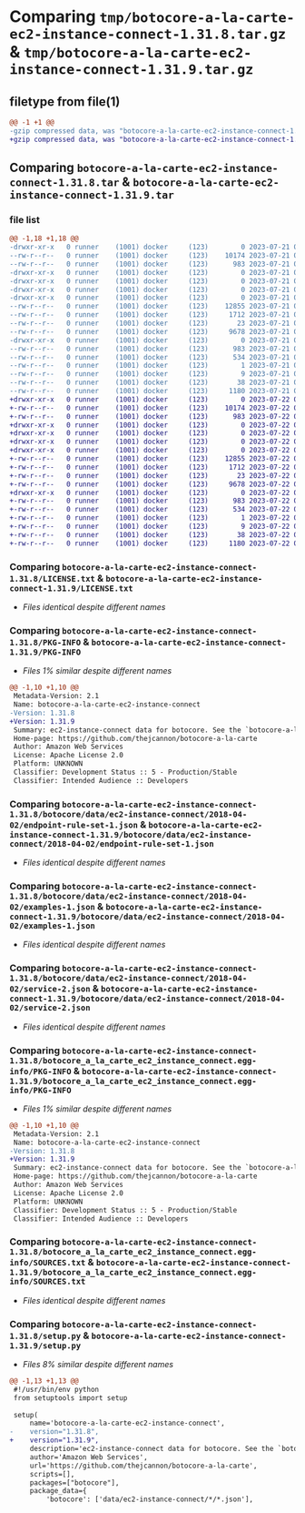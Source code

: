 # Comparing `tmp/botocore-a-la-carte-ec2-instance-connect-1.31.8.tar.gz` & `tmp/botocore-a-la-carte-ec2-instance-connect-1.31.9.tar.gz`

## filetype from file(1)

```diff
@@ -1 +1 @@
-gzip compressed data, was "botocore-a-la-carte-ec2-instance-connect-1.31.8.tar", last modified: Fri Jul 21 01:21:27 2023, max compression
+gzip compressed data, was "botocore-a-la-carte-ec2-instance-connect-1.31.9.tar", last modified: Sat Jul 22 01:20:30 2023, max compression
```

## Comparing `botocore-a-la-carte-ec2-instance-connect-1.31.8.tar` & `botocore-a-la-carte-ec2-instance-connect-1.31.9.tar`

### file list

```diff
@@ -1,18 +1,18 @@
-drwxr-xr-x   0 runner    (1001) docker     (123)        0 2023-07-21 01:21:27.567042 botocore-a-la-carte-ec2-instance-connect-1.31.8/
--rw-r--r--   0 runner    (1001) docker     (123)    10174 2023-07-21 01:21:27.000000 botocore-a-la-carte-ec2-instance-connect-1.31.8/LICENSE.txt
--rw-r--r--   0 runner    (1001) docker     (123)      983 2023-07-21 01:21:27.567042 botocore-a-la-carte-ec2-instance-connect-1.31.8/PKG-INFO
-drwxr-xr-x   0 runner    (1001) docker     (123)        0 2023-07-21 01:21:27.563042 botocore-a-la-carte-ec2-instance-connect-1.31.8/botocore/
-drwxr-xr-x   0 runner    (1001) docker     (123)        0 2023-07-21 01:21:27.563042 botocore-a-la-carte-ec2-instance-connect-1.31.8/botocore/data/
-drwxr-xr-x   0 runner    (1001) docker     (123)        0 2023-07-21 01:21:27.563042 botocore-a-la-carte-ec2-instance-connect-1.31.8/botocore/data/ec2-instance-connect/
-drwxr-xr-x   0 runner    (1001) docker     (123)        0 2023-07-21 01:21:27.567042 botocore-a-la-carte-ec2-instance-connect-1.31.8/botocore/data/ec2-instance-connect/2018-04-02/
--rw-r--r--   0 runner    (1001) docker     (123)    12855 2023-07-21 01:21:06.000000 botocore-a-la-carte-ec2-instance-connect-1.31.8/botocore/data/ec2-instance-connect/2018-04-02/endpoint-rule-set-1.json
--rw-r--r--   0 runner    (1001) docker     (123)     1712 2023-07-21 01:21:06.000000 botocore-a-la-carte-ec2-instance-connect-1.31.8/botocore/data/ec2-instance-connect/2018-04-02/examples-1.json
--rw-r--r--   0 runner    (1001) docker     (123)       23 2023-07-21 01:21:06.000000 botocore-a-la-carte-ec2-instance-connect-1.31.8/botocore/data/ec2-instance-connect/2018-04-02/paginators-1.json
--rw-r--r--   0 runner    (1001) docker     (123)     9678 2023-07-21 01:21:06.000000 botocore-a-la-carte-ec2-instance-connect-1.31.8/botocore/data/ec2-instance-connect/2018-04-02/service-2.json
-drwxr-xr-x   0 runner    (1001) docker     (123)        0 2023-07-21 01:21:27.567042 botocore-a-la-carte-ec2-instance-connect-1.31.8/botocore_a_la_carte_ec2_instance_connect.egg-info/
--rw-r--r--   0 runner    (1001) docker     (123)      983 2023-07-21 01:21:27.000000 botocore-a-la-carte-ec2-instance-connect-1.31.8/botocore_a_la_carte_ec2_instance_connect.egg-info/PKG-INFO
--rw-r--r--   0 runner    (1001) docker     (123)      534 2023-07-21 01:21:27.000000 botocore-a-la-carte-ec2-instance-connect-1.31.8/botocore_a_la_carte_ec2_instance_connect.egg-info/SOURCES.txt
--rw-r--r--   0 runner    (1001) docker     (123)        1 2023-07-21 01:21:27.000000 botocore-a-la-carte-ec2-instance-connect-1.31.8/botocore_a_la_carte_ec2_instance_connect.egg-info/dependency_links.txt
--rw-r--r--   0 runner    (1001) docker     (123)        9 2023-07-21 01:21:27.000000 botocore-a-la-carte-ec2-instance-connect-1.31.8/botocore_a_la_carte_ec2_instance_connect.egg-info/top_level.txt
--rw-r--r--   0 runner    (1001) docker     (123)       38 2023-07-21 01:21:27.567042 botocore-a-la-carte-ec2-instance-connect-1.31.8/setup.cfg
--rw-r--r--   0 runner    (1001) docker     (123)     1180 2023-07-21 01:21:27.000000 botocore-a-la-carte-ec2-instance-connect-1.31.8/setup.py
+drwxr-xr-x   0 runner    (1001) docker     (123)        0 2023-07-22 01:20:30.084998 botocore-a-la-carte-ec2-instance-connect-1.31.9/
+-rw-r--r--   0 runner    (1001) docker     (123)    10174 2023-07-22 01:20:29.000000 botocore-a-la-carte-ec2-instance-connect-1.31.9/LICENSE.txt
+-rw-r--r--   0 runner    (1001) docker     (123)      983 2023-07-22 01:20:30.084998 botocore-a-la-carte-ec2-instance-connect-1.31.9/PKG-INFO
+drwxr-xr-x   0 runner    (1001) docker     (123)        0 2023-07-22 01:20:30.084998 botocore-a-la-carte-ec2-instance-connect-1.31.9/botocore/
+drwxr-xr-x   0 runner    (1001) docker     (123)        0 2023-07-22 01:20:30.084998 botocore-a-la-carte-ec2-instance-connect-1.31.9/botocore/data/
+drwxr-xr-x   0 runner    (1001) docker     (123)        0 2023-07-22 01:20:30.084998 botocore-a-la-carte-ec2-instance-connect-1.31.9/botocore/data/ec2-instance-connect/
+drwxr-xr-x   0 runner    (1001) docker     (123)        0 2023-07-22 01:20:30.084998 botocore-a-la-carte-ec2-instance-connect-1.31.9/botocore/data/ec2-instance-connect/2018-04-02/
+-rw-r--r--   0 runner    (1001) docker     (123)    12855 2023-07-22 01:20:09.000000 botocore-a-la-carte-ec2-instance-connect-1.31.9/botocore/data/ec2-instance-connect/2018-04-02/endpoint-rule-set-1.json
+-rw-r--r--   0 runner    (1001) docker     (123)     1712 2023-07-22 01:20:09.000000 botocore-a-la-carte-ec2-instance-connect-1.31.9/botocore/data/ec2-instance-connect/2018-04-02/examples-1.json
+-rw-r--r--   0 runner    (1001) docker     (123)       23 2023-07-22 01:20:09.000000 botocore-a-la-carte-ec2-instance-connect-1.31.9/botocore/data/ec2-instance-connect/2018-04-02/paginators-1.json
+-rw-r--r--   0 runner    (1001) docker     (123)     9678 2023-07-22 01:20:09.000000 botocore-a-la-carte-ec2-instance-connect-1.31.9/botocore/data/ec2-instance-connect/2018-04-02/service-2.json
+drwxr-xr-x   0 runner    (1001) docker     (123)        0 2023-07-22 01:20:30.084998 botocore-a-la-carte-ec2-instance-connect-1.31.9/botocore_a_la_carte_ec2_instance_connect.egg-info/
+-rw-r--r--   0 runner    (1001) docker     (123)      983 2023-07-22 01:20:30.000000 botocore-a-la-carte-ec2-instance-connect-1.31.9/botocore_a_la_carte_ec2_instance_connect.egg-info/PKG-INFO
+-rw-r--r--   0 runner    (1001) docker     (123)      534 2023-07-22 01:20:30.000000 botocore-a-la-carte-ec2-instance-connect-1.31.9/botocore_a_la_carte_ec2_instance_connect.egg-info/SOURCES.txt
+-rw-r--r--   0 runner    (1001) docker     (123)        1 2023-07-22 01:20:30.000000 botocore-a-la-carte-ec2-instance-connect-1.31.9/botocore_a_la_carte_ec2_instance_connect.egg-info/dependency_links.txt
+-rw-r--r--   0 runner    (1001) docker     (123)        9 2023-07-22 01:20:30.000000 botocore-a-la-carte-ec2-instance-connect-1.31.9/botocore_a_la_carte_ec2_instance_connect.egg-info/top_level.txt
+-rw-r--r--   0 runner    (1001) docker     (123)       38 2023-07-22 01:20:30.084998 botocore-a-la-carte-ec2-instance-connect-1.31.9/setup.cfg
+-rw-r--r--   0 runner    (1001) docker     (123)     1180 2023-07-22 01:20:29.000000 botocore-a-la-carte-ec2-instance-connect-1.31.9/setup.py
```

### Comparing `botocore-a-la-carte-ec2-instance-connect-1.31.8/LICENSE.txt` & `botocore-a-la-carte-ec2-instance-connect-1.31.9/LICENSE.txt`

 * *Files identical despite different names*

### Comparing `botocore-a-la-carte-ec2-instance-connect-1.31.8/PKG-INFO` & `botocore-a-la-carte-ec2-instance-connect-1.31.9/PKG-INFO`

 * *Files 1% similar despite different names*

```diff
@@ -1,10 +1,10 @@
 Metadata-Version: 2.1
 Name: botocore-a-la-carte-ec2-instance-connect
-Version: 1.31.8
+Version: 1.31.9
 Summary: ec2-instance-connect data for botocore. See the `botocore-a-la-carte` package for more info.
 Home-page: https://github.com/thejcannon/botocore-a-la-carte
 Author: Amazon Web Services
 License: Apache License 2.0
 Platform: UNKNOWN
 Classifier: Development Status :: 5 - Production/Stable
 Classifier: Intended Audience :: Developers
```

### Comparing `botocore-a-la-carte-ec2-instance-connect-1.31.8/botocore/data/ec2-instance-connect/2018-04-02/endpoint-rule-set-1.json` & `botocore-a-la-carte-ec2-instance-connect-1.31.9/botocore/data/ec2-instance-connect/2018-04-02/endpoint-rule-set-1.json`

 * *Files identical despite different names*

### Comparing `botocore-a-la-carte-ec2-instance-connect-1.31.8/botocore/data/ec2-instance-connect/2018-04-02/examples-1.json` & `botocore-a-la-carte-ec2-instance-connect-1.31.9/botocore/data/ec2-instance-connect/2018-04-02/examples-1.json`

 * *Files identical despite different names*

### Comparing `botocore-a-la-carte-ec2-instance-connect-1.31.8/botocore/data/ec2-instance-connect/2018-04-02/service-2.json` & `botocore-a-la-carte-ec2-instance-connect-1.31.9/botocore/data/ec2-instance-connect/2018-04-02/service-2.json`

 * *Files identical despite different names*

### Comparing `botocore-a-la-carte-ec2-instance-connect-1.31.8/botocore_a_la_carte_ec2_instance_connect.egg-info/PKG-INFO` & `botocore-a-la-carte-ec2-instance-connect-1.31.9/botocore_a_la_carte_ec2_instance_connect.egg-info/PKG-INFO`

 * *Files 1% similar despite different names*

```diff
@@ -1,10 +1,10 @@
 Metadata-Version: 2.1
 Name: botocore-a-la-carte-ec2-instance-connect
-Version: 1.31.8
+Version: 1.31.9
 Summary: ec2-instance-connect data for botocore. See the `botocore-a-la-carte` package for more info.
 Home-page: https://github.com/thejcannon/botocore-a-la-carte
 Author: Amazon Web Services
 License: Apache License 2.0
 Platform: UNKNOWN
 Classifier: Development Status :: 5 - Production/Stable
 Classifier: Intended Audience :: Developers
```

### Comparing `botocore-a-la-carte-ec2-instance-connect-1.31.8/botocore_a_la_carte_ec2_instance_connect.egg-info/SOURCES.txt` & `botocore-a-la-carte-ec2-instance-connect-1.31.9/botocore_a_la_carte_ec2_instance_connect.egg-info/SOURCES.txt`

 * *Files identical despite different names*

### Comparing `botocore-a-la-carte-ec2-instance-connect-1.31.8/setup.py` & `botocore-a-la-carte-ec2-instance-connect-1.31.9/setup.py`

 * *Files 8% similar despite different names*

```diff
@@ -1,13 +1,13 @@
 #!/usr/bin/env python
 from setuptools import setup
 
 setup(
     name='botocore-a-la-carte-ec2-instance-connect',
-    version="1.31.8",
+    version="1.31.9",
     description='ec2-instance-connect data for botocore. See the `botocore-a-la-carte` package for more info.',
     author='Amazon Web Services',
     url='https://github.com/thejcannon/botocore-a-la-carte',
     scripts=[],
     packages=["botocore"],
     package_data={
         'botocore': ['data/ec2-instance-connect/*/*.json'],
```

